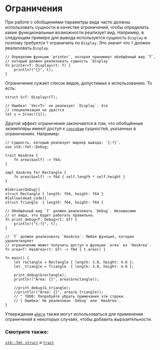 # Ограничения

При работе с обобщениями параметры вида часто должны использовать сущности
в качестве *ограничений*, чтобы определить какие функциональные возможности
реализует вид. Например, в следующем примере для вывода используется
сущность `Display` и поэтому требуется `T` ограничить по `Display`.
Это значит что `T` *должен* реализовать `Display`.

```rust,ignore
// Определим функцию `printer`, которая принимает обобщённый вид `T`,
// который должен реализовать сущность `Display`
fn printer<T: Display>(t: T) {
    println!("{}", t);
}
```

Ограничение сужает список видов, допустимых к использованию. То есть:

```rust,ignore
struct S<T: Display>(T);

// Ошибка! `Vec<T>` не реализует `Display`. Эта
// специализация не удастся
let s = S(vec![1]);
```

Другой эффект ограничения заключается в том, что обобщённые экземпляры
имеют доступ к [`способам`](fn/methods.html) сущностей, указанных в ограничениях. Например:

```rust,editable
// Сущность, который реализует маркер вывода: `{:?}`.
use std::fmt::Debug;

trait HasArea {
    fn area(&self) -> f64;
}

impl HasArea for Rectangle {
    fn area(&self) -> f64 { self.length * self.height }
}

#[derive(Debug)]
struct Rectangle { length: f64, height: f64 }
#[allow(dead_code)]
struct Triangle  { length: f64, height: f64 }

// Обобщённый вид `T` должен реализовать `Debug`. Независимо
// от вида, это будет работать правильно.
fn print_debug<T: Debug>(t: &T) {
    println!("{:?}", t);
}

// `T` должен реализовать `HasArea`. Любая функция, которая удовлетворяет
// ограничению может получить доступ к функции `area` из `HasArea`.
fn area<T: HasArea>(t: &T) -> f64 { t.area() }

fn main() {
    let rectangle = Rectangle { length: 3.0, height: 4.0 };
    let _triangle = Triangle  { length: 3.0, height: 4.0 };

    print_debug(&rectangle);
    println!("Area: {}", area(&rectangle));

    //print_debug(&_triangle);
    //println!("Area: {}", area(&_triangle));
    // ^ TODO: Попробуйте убрать примечания эти строки.
    // | Ошибка: Не реализован `Debug` или `HasArea`.
}
```

Утверждения [`where`](generics/where.html) также могут использоваться для применения
ограничений в некоторых случаях, чтобы добавить выразительности.

### Смотрите также:

[`std::fmt`](../hello/print.md)[, ](../hello/print.md)[`struct`](../custom_types/structs.md) и [`trait`](../trait.md)
